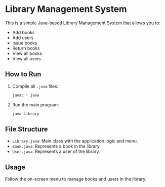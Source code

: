 # Library Management System

This is a simple Java-based Library Management System that allows you to:

- Add books
- Add users
- Issue books
- Return books
- View all books
- View all users

## How to Run

1. Compile all `.java` files:
    ```sh
    javac *.java
    ```

2. Run the main program:
    ```sh
    java Library
    ```

## File Structure

- `Library.java`: Main class with the application logic and menu.
- `Book.java`: Represents a book in the library.
- `User.java`: Represents a user of the library.

## Usage

Follow the on-screen menu to manage books and users in the library.

